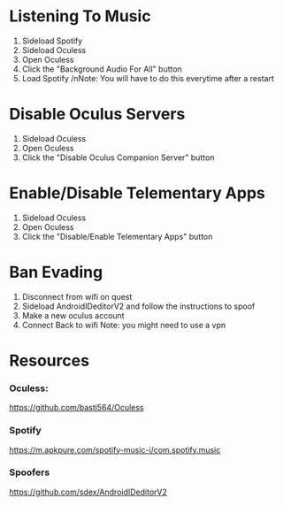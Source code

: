 # Listening To Music
1. Sideload Spotify
2. Sideload Oculess
3. Open Oculess
4. Click the "Background Audio For All" button
5. Load Spotify
/nNote: You will have to do this everytime after a restart

# Disable Oculus Servers
1. Sideload Oculess
2. Open Oculess
3. Click the "Disable Oculus Companion Server" button

# Enable/Disable Telementary Apps
1. Sideload Oculess
2. Open Oculess
3. Click the "Disable/Enable Telementary Apps" button

# Ban Evading
1. Disconnect from wifi on quest
2. Sideload AndroidIDeditorV2 and follow the instructions to spoof
3. Make a new oculus account
4. Connect Back to wifi
Note: you might need to use a vpn
   
# Resources
### Oculess:
https://github.com/basti564/Oculess
### Spotify
https://m.apkpure.com/spotify-music-i/com.spotify.music
### Spoofers
https://github.com/sdex/AndroidIDeditorV2
